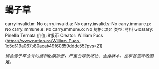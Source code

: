 # 蝎子草

carry.invalid.m: No
carry.invalid.a: No
carry.invalid.s: No
carry.immune.p: No
carry.immune.e: No
carry.immune.o: No
规格: 琐碎
类型: 材料
Glossary: Pinellia Ternata
价值: 8银币
Creator: William Pucs (https://www.notion.so/William-Pucs-1c5d619a067b80acab49f60859dddd55?pvs=21)

*误食蝎子草会有灼痛和粘膜肿胀，严重会导致呕吐、全身麻木、痉挛甚至呼吸困难。*